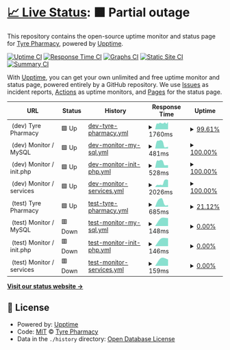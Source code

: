 # [📈 Live Status](https://tyrepharm.github.io/upptime-test): <!--live status--> **🟧 Partial outage**

This repository contains the open-source uptime monitor and status page for [Tyre Pharmacy](https://tyrepharm.ru), powered by [Upptime](https://github.com/upptime/upptime).

[![Uptime CI](https://github.com/koj-co/upptime/workflows/Uptime%20CI/badge.svg)](https://github.com/koj-co/upptime/actions?query=workflow%3A%22Uptime+CI%22)
[![Response Time CI](https://github.com/koj-co/upptime/workflows/Response%20Time%20CI/badge.svg)](https://github.com/koj-co/upptime/actions?query=workflow%3A%22Response+Time+CI%22)
[![Graphs CI](https://github.com/koj-co/upptime/workflows/Graphs%20CI/badge.svg)](https://github.com/koj-co/upptime/actions?query=workflow%3A%22Graphs+CI%22)
[![Static Site CI](https://github.com/koj-co/upptime/workflows/Static%20Site%20CI/badge.svg)](https://github.com/koj-co/upptime/actions?query=workflow%3A%22Static+Site+CI%22)
[![Summary CI](https://github.com/koj-co/upptime/workflows/Summary%20CI/badge.svg)](https://github.com/koj-co/upptime/actions?query=workflow%3A%22Summary+CI%22)

With [Upptime](https://upptime.js.org), you can get your own unlimited and free uptime monitor and status page, powered entirely by a GitHub repository. We use [Issues](https://github.com/tyrepharm/upptime-test/issues) as incident reports, [Actions](https://github.com/tyrepharm/upptime-test/actions) as uptime monitors, and [Pages](https://tyrepharm.github.io/upptime-test) for the status page.

<!--start: status pages-->
<!-- This summary is generated by Upptime (https://github.com/upptime/upptime) -->
<!-- Do not edit this manually, your changes will be overwritten -->
<!-- prettier-ignore -->
| URL | Status | History | Response Time | Uptime |
| --- | ------ | ------- | ------------- | ------ |
| <img alt="" src="https://favicons.githubusercontent.com/null" height="13"> (dev) Tyre Pharmacy | 🟩 Up | [dev-tyre-pharmacy.yml](https://github.com/tyrepharm/upptime-test/commits/master/history/dev-tyre-pharmacy.yml) | <details><summary><img alt="Response time graph" src="./graphs/dev-tyre-pharmacy/response-time-week.png" height="20"> 1760ms</summary><br><a href="https://tyrepharm.github.io/upptime-test/history/dev-tyre-pharmacy"><img alt="Response time 1608" src="https://img.shields.io/endpoint?url=https%3A%2F%2Fraw.githubusercontent.com%2Ftyrepharm%2Fupptime-test%2Fmaster%2Fapi%2Fdev-tyre-pharmacy%2Fresponse-time.json"></a><br><a href="https://tyrepharm.github.io/upptime-test/history/dev-tyre-pharmacy"><img alt="24-hour response time 1592" src="https://img.shields.io/endpoint?url=https%3A%2F%2Fraw.githubusercontent.com%2Ftyrepharm%2Fupptime-test%2Fmaster%2Fapi%2Fdev-tyre-pharmacy%2Fresponse-time-day.json"></a><br><a href="https://tyrepharm.github.io/upptime-test/history/dev-tyre-pharmacy"><img alt="7-day response time 1760" src="https://img.shields.io/endpoint?url=https%3A%2F%2Fraw.githubusercontent.com%2Ftyrepharm%2Fupptime-test%2Fmaster%2Fapi%2Fdev-tyre-pharmacy%2Fresponse-time-week.json"></a><br><a href="https://tyrepharm.github.io/upptime-test/history/dev-tyre-pharmacy"><img alt="30-day response time 1608" src="https://img.shields.io/endpoint?url=https%3A%2F%2Fraw.githubusercontent.com%2Ftyrepharm%2Fupptime-test%2Fmaster%2Fapi%2Fdev-tyre-pharmacy%2Fresponse-time-month.json"></a><br><a href="https://tyrepharm.github.io/upptime-test/history/dev-tyre-pharmacy"><img alt="1-year response time 1608" src="https://img.shields.io/endpoint?url=https%3A%2F%2Fraw.githubusercontent.com%2Ftyrepharm%2Fupptime-test%2Fmaster%2Fapi%2Fdev-tyre-pharmacy%2Fresponse-time-year.json"></a></details> | <details><summary><a href="https://tyrepharm.github.io/upptime-test/history/dev-tyre-pharmacy">99.61%</a></summary><a href="https://tyrepharm.github.io/upptime-test/history/dev-tyre-pharmacy"><img alt="All-time uptime 99.91%" src="https://img.shields.io/endpoint?url=https%3A%2F%2Fraw.githubusercontent.com%2Ftyrepharm%2Fupptime-test%2Fmaster%2Fapi%2Fdev-tyre-pharmacy%2Fuptime.json"></a><br><a href="https://tyrepharm.github.io/upptime-test/history/dev-tyre-pharmacy"><img alt="24-hour uptime 100.00%" src="https://img.shields.io/endpoint?url=https%3A%2F%2Fraw.githubusercontent.com%2Ftyrepharm%2Fupptime-test%2Fmaster%2Fapi%2Fdev-tyre-pharmacy%2Fuptime-day.json"></a><br><a href="https://tyrepharm.github.io/upptime-test/history/dev-tyre-pharmacy"><img alt="7-day uptime 99.61%" src="https://img.shields.io/endpoint?url=https%3A%2F%2Fraw.githubusercontent.com%2Ftyrepharm%2Fupptime-test%2Fmaster%2Fapi%2Fdev-tyre-pharmacy%2Fuptime-week.json"></a><br><a href="https://tyrepharm.github.io/upptime-test/history/dev-tyre-pharmacy"><img alt="30-day uptime 99.91%" src="https://img.shields.io/endpoint?url=https%3A%2F%2Fraw.githubusercontent.com%2Ftyrepharm%2Fupptime-test%2Fmaster%2Fapi%2Fdev-tyre-pharmacy%2Fuptime-month.json"></a><br><a href="https://tyrepharm.github.io/upptime-test/history/dev-tyre-pharmacy"><img alt="1-year uptime 99.91%" src="https://img.shields.io/endpoint?url=https%3A%2F%2Fraw.githubusercontent.com%2Ftyrepharm%2Fupptime-test%2Fmaster%2Fapi%2Fdev-tyre-pharmacy%2Fuptime-year.json"></a></details>
| <img alt="" src="https://favicons.githubusercontent.com/null" height="13"> (dev) Monitor / MySQL | 🟩 Up | [dev-monitor-my-sql.yml](https://github.com/tyrepharm/upptime-test/commits/master/history/dev-monitor-my-sql.yml) | <details><summary><img alt="Response time graph" src="./graphs/dev-monitor-my-sql/response-time-week.png" height="20"> 481ms</summary><br><a href="https://tyrepharm.github.io/upptime-test/history/dev-monitor-my-sql"><img alt="Response time 561" src="https://img.shields.io/endpoint?url=https%3A%2F%2Fraw.githubusercontent.com%2Ftyrepharm%2Fupptime-test%2Fmaster%2Fapi%2Fdev-monitor-my-sql%2Fresponse-time.json"></a><br><a href="https://tyrepharm.github.io/upptime-test/history/dev-monitor-my-sql"><img alt="24-hour response time 156" src="https://img.shields.io/endpoint?url=https%3A%2F%2Fraw.githubusercontent.com%2Ftyrepharm%2Fupptime-test%2Fmaster%2Fapi%2Fdev-monitor-my-sql%2Fresponse-time-day.json"></a><br><a href="https://tyrepharm.github.io/upptime-test/history/dev-monitor-my-sql"><img alt="7-day response time 481" src="https://img.shields.io/endpoint?url=https%3A%2F%2Fraw.githubusercontent.com%2Ftyrepharm%2Fupptime-test%2Fmaster%2Fapi%2Fdev-monitor-my-sql%2Fresponse-time-week.json"></a><br><a href="https://tyrepharm.github.io/upptime-test/history/dev-monitor-my-sql"><img alt="30-day response time 561" src="https://img.shields.io/endpoint?url=https%3A%2F%2Fraw.githubusercontent.com%2Ftyrepharm%2Fupptime-test%2Fmaster%2Fapi%2Fdev-monitor-my-sql%2Fresponse-time-month.json"></a><br><a href="https://tyrepharm.github.io/upptime-test/history/dev-monitor-my-sql"><img alt="1-year response time 561" src="https://img.shields.io/endpoint?url=https%3A%2F%2Fraw.githubusercontent.com%2Ftyrepharm%2Fupptime-test%2Fmaster%2Fapi%2Fdev-monitor-my-sql%2Fresponse-time-year.json"></a></details> | <details><summary><a href="https://tyrepharm.github.io/upptime-test/history/dev-monitor-my-sql">100.00%</a></summary><a href="https://tyrepharm.github.io/upptime-test/history/dev-monitor-my-sql"><img alt="All-time uptime 99.96%" src="https://img.shields.io/endpoint?url=https%3A%2F%2Fraw.githubusercontent.com%2Ftyrepharm%2Fupptime-test%2Fmaster%2Fapi%2Fdev-monitor-my-sql%2Fuptime.json"></a><br><a href="https://tyrepharm.github.io/upptime-test/history/dev-monitor-my-sql"><img alt="24-hour uptime 100.00%" src="https://img.shields.io/endpoint?url=https%3A%2F%2Fraw.githubusercontent.com%2Ftyrepharm%2Fupptime-test%2Fmaster%2Fapi%2Fdev-monitor-my-sql%2Fuptime-day.json"></a><br><a href="https://tyrepharm.github.io/upptime-test/history/dev-monitor-my-sql"><img alt="7-day uptime 100.00%" src="https://img.shields.io/endpoint?url=https%3A%2F%2Fraw.githubusercontent.com%2Ftyrepharm%2Fupptime-test%2Fmaster%2Fapi%2Fdev-monitor-my-sql%2Fuptime-week.json"></a><br><a href="https://tyrepharm.github.io/upptime-test/history/dev-monitor-my-sql"><img alt="30-day uptime 99.96%" src="https://img.shields.io/endpoint?url=https%3A%2F%2Fraw.githubusercontent.com%2Ftyrepharm%2Fupptime-test%2Fmaster%2Fapi%2Fdev-monitor-my-sql%2Fuptime-month.json"></a><br><a href="https://tyrepharm.github.io/upptime-test/history/dev-monitor-my-sql"><img alt="1-year uptime 99.96%" src="https://img.shields.io/endpoint?url=https%3A%2F%2Fraw.githubusercontent.com%2Ftyrepharm%2Fupptime-test%2Fmaster%2Fapi%2Fdev-monitor-my-sql%2Fuptime-year.json"></a></details>
| <img alt="" src="https://favicons.githubusercontent.com/null" height="13"> (dev) Monitor / init.php | 🟩 Up | [dev-monitor-init-php.yml](https://github.com/tyrepharm/upptime-test/commits/master/history/dev-monitor-init-php.yml) | <details><summary><img alt="Response time graph" src="./graphs/dev-monitor-init-php/response-time-week.png" height="20"> 528ms</summary><br><a href="https://tyrepharm.github.io/upptime-test/history/dev-monitor-init-php"><img alt="Response time 599" src="https://img.shields.io/endpoint?url=https%3A%2F%2Fraw.githubusercontent.com%2Ftyrepharm%2Fupptime-test%2Fmaster%2Fapi%2Fdev-monitor-init-php%2Fresponse-time.json"></a><br><a href="https://tyrepharm.github.io/upptime-test/history/dev-monitor-init-php"><img alt="24-hour response time 271" src="https://img.shields.io/endpoint?url=https%3A%2F%2Fraw.githubusercontent.com%2Ftyrepharm%2Fupptime-test%2Fmaster%2Fapi%2Fdev-monitor-init-php%2Fresponse-time-day.json"></a><br><a href="https://tyrepharm.github.io/upptime-test/history/dev-monitor-init-php"><img alt="7-day response time 528" src="https://img.shields.io/endpoint?url=https%3A%2F%2Fraw.githubusercontent.com%2Ftyrepharm%2Fupptime-test%2Fmaster%2Fapi%2Fdev-monitor-init-php%2Fresponse-time-week.json"></a><br><a href="https://tyrepharm.github.io/upptime-test/history/dev-monitor-init-php"><img alt="30-day response time 599" src="https://img.shields.io/endpoint?url=https%3A%2F%2Fraw.githubusercontent.com%2Ftyrepharm%2Fupptime-test%2Fmaster%2Fapi%2Fdev-monitor-init-php%2Fresponse-time-month.json"></a><br><a href="https://tyrepharm.github.io/upptime-test/history/dev-monitor-init-php"><img alt="1-year response time 599" src="https://img.shields.io/endpoint?url=https%3A%2F%2Fraw.githubusercontent.com%2Ftyrepharm%2Fupptime-test%2Fmaster%2Fapi%2Fdev-monitor-init-php%2Fresponse-time-year.json"></a></details> | <details><summary><a href="https://tyrepharm.github.io/upptime-test/history/dev-monitor-init-php">100.00%</a></summary><a href="https://tyrepharm.github.io/upptime-test/history/dev-monitor-init-php"><img alt="All-time uptime 100.00%" src="https://img.shields.io/endpoint?url=https%3A%2F%2Fraw.githubusercontent.com%2Ftyrepharm%2Fupptime-test%2Fmaster%2Fapi%2Fdev-monitor-init-php%2Fuptime.json"></a><br><a href="https://tyrepharm.github.io/upptime-test/history/dev-monitor-init-php"><img alt="24-hour uptime 100.00%" src="https://img.shields.io/endpoint?url=https%3A%2F%2Fraw.githubusercontent.com%2Ftyrepharm%2Fupptime-test%2Fmaster%2Fapi%2Fdev-monitor-init-php%2Fuptime-day.json"></a><br><a href="https://tyrepharm.github.io/upptime-test/history/dev-monitor-init-php"><img alt="7-day uptime 100.00%" src="https://img.shields.io/endpoint?url=https%3A%2F%2Fraw.githubusercontent.com%2Ftyrepharm%2Fupptime-test%2Fmaster%2Fapi%2Fdev-monitor-init-php%2Fuptime-week.json"></a><br><a href="https://tyrepharm.github.io/upptime-test/history/dev-monitor-init-php"><img alt="30-day uptime 100.00%" src="https://img.shields.io/endpoint?url=https%3A%2F%2Fraw.githubusercontent.com%2Ftyrepharm%2Fupptime-test%2Fmaster%2Fapi%2Fdev-monitor-init-php%2Fuptime-month.json"></a><br><a href="https://tyrepharm.github.io/upptime-test/history/dev-monitor-init-php"><img alt="1-year uptime 100.00%" src="https://img.shields.io/endpoint?url=https%3A%2F%2Fraw.githubusercontent.com%2Ftyrepharm%2Fupptime-test%2Fmaster%2Fapi%2Fdev-monitor-init-php%2Fuptime-year.json"></a></details>
| <img alt="" src="https://favicons.githubusercontent.com/null" height="13"> (dev) Monitor / services | 🟩 Up | [dev-monitor-services.yml](https://github.com/tyrepharm/upptime-test/commits/master/history/dev-monitor-services.yml) | <details><summary><img alt="Response time graph" src="./graphs/dev-monitor-services/response-time-week.png" height="20"> 2026ms</summary><br><a href="https://tyrepharm.github.io/upptime-test/history/dev-monitor-services"><img alt="Response time 1515" src="https://img.shields.io/endpoint?url=https%3A%2F%2Fraw.githubusercontent.com%2Ftyrepharm%2Fupptime-test%2Fmaster%2Fapi%2Fdev-monitor-services%2Fresponse-time.json"></a><br><a href="https://tyrepharm.github.io/upptime-test/history/dev-monitor-services"><img alt="24-hour response time 3121" src="https://img.shields.io/endpoint?url=https%3A%2F%2Fraw.githubusercontent.com%2Ftyrepharm%2Fupptime-test%2Fmaster%2Fapi%2Fdev-monitor-services%2Fresponse-time-day.json"></a><br><a href="https://tyrepharm.github.io/upptime-test/history/dev-monitor-services"><img alt="7-day response time 2026" src="https://img.shields.io/endpoint?url=https%3A%2F%2Fraw.githubusercontent.com%2Ftyrepharm%2Fupptime-test%2Fmaster%2Fapi%2Fdev-monitor-services%2Fresponse-time-week.json"></a><br><a href="https://tyrepharm.github.io/upptime-test/history/dev-monitor-services"><img alt="30-day response time 1515" src="https://img.shields.io/endpoint?url=https%3A%2F%2Fraw.githubusercontent.com%2Ftyrepharm%2Fupptime-test%2Fmaster%2Fapi%2Fdev-monitor-services%2Fresponse-time-month.json"></a><br><a href="https://tyrepharm.github.io/upptime-test/history/dev-monitor-services"><img alt="1-year response time 1515" src="https://img.shields.io/endpoint?url=https%3A%2F%2Fraw.githubusercontent.com%2Ftyrepharm%2Fupptime-test%2Fmaster%2Fapi%2Fdev-monitor-services%2Fresponse-time-year.json"></a></details> | <details><summary><a href="https://tyrepharm.github.io/upptime-test/history/dev-monitor-services">100.00%</a></summary><a href="https://tyrepharm.github.io/upptime-test/history/dev-monitor-services"><img alt="All-time uptime 100.00%" src="https://img.shields.io/endpoint?url=https%3A%2F%2Fraw.githubusercontent.com%2Ftyrepharm%2Fupptime-test%2Fmaster%2Fapi%2Fdev-monitor-services%2Fuptime.json"></a><br><a href="https://tyrepharm.github.io/upptime-test/history/dev-monitor-services"><img alt="24-hour uptime 100.00%" src="https://img.shields.io/endpoint?url=https%3A%2F%2Fraw.githubusercontent.com%2Ftyrepharm%2Fupptime-test%2Fmaster%2Fapi%2Fdev-monitor-services%2Fuptime-day.json"></a><br><a href="https://tyrepharm.github.io/upptime-test/history/dev-monitor-services"><img alt="7-day uptime 100.00%" src="https://img.shields.io/endpoint?url=https%3A%2F%2Fraw.githubusercontent.com%2Ftyrepharm%2Fupptime-test%2Fmaster%2Fapi%2Fdev-monitor-services%2Fuptime-week.json"></a><br><a href="https://tyrepharm.github.io/upptime-test/history/dev-monitor-services"><img alt="30-day uptime 100.00%" src="https://img.shields.io/endpoint?url=https%3A%2F%2Fraw.githubusercontent.com%2Ftyrepharm%2Fupptime-test%2Fmaster%2Fapi%2Fdev-monitor-services%2Fuptime-month.json"></a><br><a href="https://tyrepharm.github.io/upptime-test/history/dev-monitor-services"><img alt="1-year uptime 100.00%" src="https://img.shields.io/endpoint?url=https%3A%2F%2Fraw.githubusercontent.com%2Ftyrepharm%2Fupptime-test%2Fmaster%2Fapi%2Fdev-monitor-services%2Fuptime-year.json"></a></details>
| <img alt="" src="https://favicons.githubusercontent.com/null" height="13"> (test) Tyre Pharmacy | 🟩 Up | [test-tyre-pharmacy.yml](https://github.com/tyrepharm/upptime-test/commits/master/history/test-tyre-pharmacy.yml) | <details><summary><img alt="Response time graph" src="./graphs/test-tyre-pharmacy/response-time-week.png" height="20"> 685ms</summary><br><a href="https://tyrepharm.github.io/upptime-test/history/test-tyre-pharmacy"><img alt="Response time 1595" src="https://img.shields.io/endpoint?url=https%3A%2F%2Fraw.githubusercontent.com%2Ftyrepharm%2Fupptime-test%2Fmaster%2Fapi%2Ftest-tyre-pharmacy%2Fresponse-time.json"></a><br><a href="https://tyrepharm.github.io/upptime-test/history/test-tyre-pharmacy"><img alt="24-hour response time 323" src="https://img.shields.io/endpoint?url=https%3A%2F%2Fraw.githubusercontent.com%2Ftyrepharm%2Fupptime-test%2Fmaster%2Fapi%2Ftest-tyre-pharmacy%2Fresponse-time-day.json"></a><br><a href="https://tyrepharm.github.io/upptime-test/history/test-tyre-pharmacy"><img alt="7-day response time 685" src="https://img.shields.io/endpoint?url=https%3A%2F%2Fraw.githubusercontent.com%2Ftyrepharm%2Fupptime-test%2Fmaster%2Fapi%2Ftest-tyre-pharmacy%2Fresponse-time-week.json"></a><br><a href="https://tyrepharm.github.io/upptime-test/history/test-tyre-pharmacy"><img alt="30-day response time 1595" src="https://img.shields.io/endpoint?url=https%3A%2F%2Fraw.githubusercontent.com%2Ftyrepharm%2Fupptime-test%2Fmaster%2Fapi%2Ftest-tyre-pharmacy%2Fresponse-time-month.json"></a><br><a href="https://tyrepharm.github.io/upptime-test/history/test-tyre-pharmacy"><img alt="1-year response time 1595" src="https://img.shields.io/endpoint?url=https%3A%2F%2Fraw.githubusercontent.com%2Ftyrepharm%2Fupptime-test%2Fmaster%2Fapi%2Ftest-tyre-pharmacy%2Fresponse-time-year.json"></a></details> | <details><summary><a href="https://tyrepharm.github.io/upptime-test/history/test-tyre-pharmacy">21.12%</a></summary><a href="https://tyrepharm.github.io/upptime-test/history/test-tyre-pharmacy"><img alt="All-time uptime 40.20%" src="https://img.shields.io/endpoint?url=https%3A%2F%2Fraw.githubusercontent.com%2Ftyrepharm%2Fupptime-test%2Fmaster%2Fapi%2Ftest-tyre-pharmacy%2Fuptime.json"></a><br><a href="https://tyrepharm.github.io/upptime-test/history/test-tyre-pharmacy"><img alt="24-hour uptime 76.72%" src="https://img.shields.io/endpoint?url=https%3A%2F%2Fraw.githubusercontent.com%2Ftyrepharm%2Fupptime-test%2Fmaster%2Fapi%2Ftest-tyre-pharmacy%2Fuptime-day.json"></a><br><a href="https://tyrepharm.github.io/upptime-test/history/test-tyre-pharmacy"><img alt="7-day uptime 21.12%" src="https://img.shields.io/endpoint?url=https%3A%2F%2Fraw.githubusercontent.com%2Ftyrepharm%2Fupptime-test%2Fmaster%2Fapi%2Ftest-tyre-pharmacy%2Fuptime-week.json"></a><br><a href="https://tyrepharm.github.io/upptime-test/history/test-tyre-pharmacy"><img alt="30-day uptime 40.20%" src="https://img.shields.io/endpoint?url=https%3A%2F%2Fraw.githubusercontent.com%2Ftyrepharm%2Fupptime-test%2Fmaster%2Fapi%2Ftest-tyre-pharmacy%2Fuptime-month.json"></a><br><a href="https://tyrepharm.github.io/upptime-test/history/test-tyre-pharmacy"><img alt="1-year uptime 40.20%" src="https://img.shields.io/endpoint?url=https%3A%2F%2Fraw.githubusercontent.com%2Ftyrepharm%2Fupptime-test%2Fmaster%2Fapi%2Ftest-tyre-pharmacy%2Fuptime-year.json"></a></details>
| <img alt="" src="https://favicons.githubusercontent.com/null" height="13"> (test) Monitor / MySQL | 🟥 Down | [test-monitor-my-sql.yml](https://github.com/tyrepharm/upptime-test/commits/master/history/test-monitor-my-sql.yml) | <details><summary><img alt="Response time graph" src="./graphs/test-monitor-my-sql/response-time-week.png" height="20"> 148ms</summary><br><a href="https://tyrepharm.github.io/upptime-test/history/test-monitor-my-sql"><img alt="Response time 164" src="https://img.shields.io/endpoint?url=https%3A%2F%2Fraw.githubusercontent.com%2Ftyrepharm%2Fupptime-test%2Fmaster%2Fapi%2Ftest-monitor-my-sql%2Fresponse-time.json"></a><br><a href="https://tyrepharm.github.io/upptime-test/history/test-monitor-my-sql"><img alt="24-hour response time 145" src="https://img.shields.io/endpoint?url=https%3A%2F%2Fraw.githubusercontent.com%2Ftyrepharm%2Fupptime-test%2Fmaster%2Fapi%2Ftest-monitor-my-sql%2Fresponse-time-day.json"></a><br><a href="https://tyrepharm.github.io/upptime-test/history/test-monitor-my-sql"><img alt="7-day response time 148" src="https://img.shields.io/endpoint?url=https%3A%2F%2Fraw.githubusercontent.com%2Ftyrepharm%2Fupptime-test%2Fmaster%2Fapi%2Ftest-monitor-my-sql%2Fresponse-time-week.json"></a><br><a href="https://tyrepharm.github.io/upptime-test/history/test-monitor-my-sql"><img alt="30-day response time 164" src="https://img.shields.io/endpoint?url=https%3A%2F%2Fraw.githubusercontent.com%2Ftyrepharm%2Fupptime-test%2Fmaster%2Fapi%2Ftest-monitor-my-sql%2Fresponse-time-month.json"></a><br><a href="https://tyrepharm.github.io/upptime-test/history/test-monitor-my-sql"><img alt="1-year response time 164" src="https://img.shields.io/endpoint?url=https%3A%2F%2Fraw.githubusercontent.com%2Ftyrepharm%2Fupptime-test%2Fmaster%2Fapi%2Ftest-monitor-my-sql%2Fresponse-time-year.json"></a></details> | <details><summary><a href="https://tyrepharm.github.io/upptime-test/history/test-monitor-my-sql">0.00%</a></summary><a href="https://tyrepharm.github.io/upptime-test/history/test-monitor-my-sql"><img alt="All-time uptime 0.00%" src="https://img.shields.io/endpoint?url=https%3A%2F%2Fraw.githubusercontent.com%2Ftyrepharm%2Fupptime-test%2Fmaster%2Fapi%2Ftest-monitor-my-sql%2Fuptime.json"></a><br><a href="https://tyrepharm.github.io/upptime-test/history/test-monitor-my-sql"><img alt="24-hour uptime 0.00%" src="https://img.shields.io/endpoint?url=https%3A%2F%2Fraw.githubusercontent.com%2Ftyrepharm%2Fupptime-test%2Fmaster%2Fapi%2Ftest-monitor-my-sql%2Fuptime-day.json"></a><br><a href="https://tyrepharm.github.io/upptime-test/history/test-monitor-my-sql"><img alt="7-day uptime 0.00%" src="https://img.shields.io/endpoint?url=https%3A%2F%2Fraw.githubusercontent.com%2Ftyrepharm%2Fupptime-test%2Fmaster%2Fapi%2Ftest-monitor-my-sql%2Fuptime-week.json"></a><br><a href="https://tyrepharm.github.io/upptime-test/history/test-monitor-my-sql"><img alt="30-day uptime 0.00%" src="https://img.shields.io/endpoint?url=https%3A%2F%2Fraw.githubusercontent.com%2Ftyrepharm%2Fupptime-test%2Fmaster%2Fapi%2Ftest-monitor-my-sql%2Fuptime-month.json"></a><br><a href="https://tyrepharm.github.io/upptime-test/history/test-monitor-my-sql"><img alt="1-year uptime 0.00%" src="https://img.shields.io/endpoint?url=https%3A%2F%2Fraw.githubusercontent.com%2Ftyrepharm%2Fupptime-test%2Fmaster%2Fapi%2Ftest-monitor-my-sql%2Fuptime-year.json"></a></details>
| <img alt="" src="https://favicons.githubusercontent.com/null" height="13"> (test) Monitor / init.php | 🟥 Down | [test-monitor-init-php.yml](https://github.com/tyrepharm/upptime-test/commits/master/history/test-monitor-init-php.yml) | <details><summary><img alt="Response time graph" src="./graphs/test-monitor-init-php/response-time-week.png" height="20"> 146ms</summary><br><a href="https://tyrepharm.github.io/upptime-test/history/test-monitor-init-php"><img alt="Response time 162" src="https://img.shields.io/endpoint?url=https%3A%2F%2Fraw.githubusercontent.com%2Ftyrepharm%2Fupptime-test%2Fmaster%2Fapi%2Ftest-monitor-init-php%2Fresponse-time.json"></a><br><a href="https://tyrepharm.github.io/upptime-test/history/test-monitor-init-php"><img alt="24-hour response time 144" src="https://img.shields.io/endpoint?url=https%3A%2F%2Fraw.githubusercontent.com%2Ftyrepharm%2Fupptime-test%2Fmaster%2Fapi%2Ftest-monitor-init-php%2Fresponse-time-day.json"></a><br><a href="https://tyrepharm.github.io/upptime-test/history/test-monitor-init-php"><img alt="7-day response time 146" src="https://img.shields.io/endpoint?url=https%3A%2F%2Fraw.githubusercontent.com%2Ftyrepharm%2Fupptime-test%2Fmaster%2Fapi%2Ftest-monitor-init-php%2Fresponse-time-week.json"></a><br><a href="https://tyrepharm.github.io/upptime-test/history/test-monitor-init-php"><img alt="30-day response time 162" src="https://img.shields.io/endpoint?url=https%3A%2F%2Fraw.githubusercontent.com%2Ftyrepharm%2Fupptime-test%2Fmaster%2Fapi%2Ftest-monitor-init-php%2Fresponse-time-month.json"></a><br><a href="https://tyrepharm.github.io/upptime-test/history/test-monitor-init-php"><img alt="1-year response time 162" src="https://img.shields.io/endpoint?url=https%3A%2F%2Fraw.githubusercontent.com%2Ftyrepharm%2Fupptime-test%2Fmaster%2Fapi%2Ftest-monitor-init-php%2Fresponse-time-year.json"></a></details> | <details><summary><a href="https://tyrepharm.github.io/upptime-test/history/test-monitor-init-php">0.00%</a></summary><a href="https://tyrepharm.github.io/upptime-test/history/test-monitor-init-php"><img alt="All-time uptime 0.00%" src="https://img.shields.io/endpoint?url=https%3A%2F%2Fraw.githubusercontent.com%2Ftyrepharm%2Fupptime-test%2Fmaster%2Fapi%2Ftest-monitor-init-php%2Fuptime.json"></a><br><a href="https://tyrepharm.github.io/upptime-test/history/test-monitor-init-php"><img alt="24-hour uptime 0.00%" src="https://img.shields.io/endpoint?url=https%3A%2F%2Fraw.githubusercontent.com%2Ftyrepharm%2Fupptime-test%2Fmaster%2Fapi%2Ftest-monitor-init-php%2Fuptime-day.json"></a><br><a href="https://tyrepharm.github.io/upptime-test/history/test-monitor-init-php"><img alt="7-day uptime 0.00%" src="https://img.shields.io/endpoint?url=https%3A%2F%2Fraw.githubusercontent.com%2Ftyrepharm%2Fupptime-test%2Fmaster%2Fapi%2Ftest-monitor-init-php%2Fuptime-week.json"></a><br><a href="https://tyrepharm.github.io/upptime-test/history/test-monitor-init-php"><img alt="30-day uptime 0.00%" src="https://img.shields.io/endpoint?url=https%3A%2F%2Fraw.githubusercontent.com%2Ftyrepharm%2Fupptime-test%2Fmaster%2Fapi%2Ftest-monitor-init-php%2Fuptime-month.json"></a><br><a href="https://tyrepharm.github.io/upptime-test/history/test-monitor-init-php"><img alt="1-year uptime 0.00%" src="https://img.shields.io/endpoint?url=https%3A%2F%2Fraw.githubusercontent.com%2Ftyrepharm%2Fupptime-test%2Fmaster%2Fapi%2Ftest-monitor-init-php%2Fuptime-year.json"></a></details>
| <img alt="" src="https://favicons.githubusercontent.com/null" height="13"> (test) Monitor / services | 🟥 Down | [test-monitor-services.yml](https://github.com/tyrepharm/upptime-test/commits/master/history/test-monitor-services.yml) | <details><summary><img alt="Response time graph" src="./graphs/test-monitor-services/response-time-week.png" height="20"> 159ms</summary><br><a href="https://tyrepharm.github.io/upptime-test/history/test-monitor-services"><img alt="Response time 173" src="https://img.shields.io/endpoint?url=https%3A%2F%2Fraw.githubusercontent.com%2Ftyrepharm%2Fupptime-test%2Fmaster%2Fapi%2Ftest-monitor-services%2Fresponse-time.json"></a><br><a href="https://tyrepharm.github.io/upptime-test/history/test-monitor-services"><img alt="24-hour response time 144" src="https://img.shields.io/endpoint?url=https%3A%2F%2Fraw.githubusercontent.com%2Ftyrepharm%2Fupptime-test%2Fmaster%2Fapi%2Ftest-monitor-services%2Fresponse-time-day.json"></a><br><a href="https://tyrepharm.github.io/upptime-test/history/test-monitor-services"><img alt="7-day response time 159" src="https://img.shields.io/endpoint?url=https%3A%2F%2Fraw.githubusercontent.com%2Ftyrepharm%2Fupptime-test%2Fmaster%2Fapi%2Ftest-monitor-services%2Fresponse-time-week.json"></a><br><a href="https://tyrepharm.github.io/upptime-test/history/test-monitor-services"><img alt="30-day response time 173" src="https://img.shields.io/endpoint?url=https%3A%2F%2Fraw.githubusercontent.com%2Ftyrepharm%2Fupptime-test%2Fmaster%2Fapi%2Ftest-monitor-services%2Fresponse-time-month.json"></a><br><a href="https://tyrepharm.github.io/upptime-test/history/test-monitor-services"><img alt="1-year response time 173" src="https://img.shields.io/endpoint?url=https%3A%2F%2Fraw.githubusercontent.com%2Ftyrepharm%2Fupptime-test%2Fmaster%2Fapi%2Ftest-monitor-services%2Fresponse-time-year.json"></a></details> | <details><summary><a href="https://tyrepharm.github.io/upptime-test/history/test-monitor-services">0.00%</a></summary><a href="https://tyrepharm.github.io/upptime-test/history/test-monitor-services"><img alt="All-time uptime 0.00%" src="https://img.shields.io/endpoint?url=https%3A%2F%2Fraw.githubusercontent.com%2Ftyrepharm%2Fupptime-test%2Fmaster%2Fapi%2Ftest-monitor-services%2Fuptime.json"></a><br><a href="https://tyrepharm.github.io/upptime-test/history/test-monitor-services"><img alt="24-hour uptime 0.00%" src="https://img.shields.io/endpoint?url=https%3A%2F%2Fraw.githubusercontent.com%2Ftyrepharm%2Fupptime-test%2Fmaster%2Fapi%2Ftest-monitor-services%2Fuptime-day.json"></a><br><a href="https://tyrepharm.github.io/upptime-test/history/test-monitor-services"><img alt="7-day uptime 0.00%" src="https://img.shields.io/endpoint?url=https%3A%2F%2Fraw.githubusercontent.com%2Ftyrepharm%2Fupptime-test%2Fmaster%2Fapi%2Ftest-monitor-services%2Fuptime-week.json"></a><br><a href="https://tyrepharm.github.io/upptime-test/history/test-monitor-services"><img alt="30-day uptime 0.00%" src="https://img.shields.io/endpoint?url=https%3A%2F%2Fraw.githubusercontent.com%2Ftyrepharm%2Fupptime-test%2Fmaster%2Fapi%2Ftest-monitor-services%2Fuptime-month.json"></a><br><a href="https://tyrepharm.github.io/upptime-test/history/test-monitor-services"><img alt="1-year uptime 0.00%" src="https://img.shields.io/endpoint?url=https%3A%2F%2Fraw.githubusercontent.com%2Ftyrepharm%2Fupptime-test%2Fmaster%2Fapi%2Ftest-monitor-services%2Fuptime-year.json"></a></details>

<!--end: status pages-->

[**Visit our status website →**](https://tyrepharm.github.io/upptime-test)

## 📄 License

- Powered by: [Upptime](https://github.com/upptime/upptime)
- Code: [MIT](./LICENSE) © [Tyre Pharmacy](https://tyrepharm.ru)
- Data in the `./history` directory: [Open Database License](https://opendatacommons.org/licenses/odbl/1-0/)

